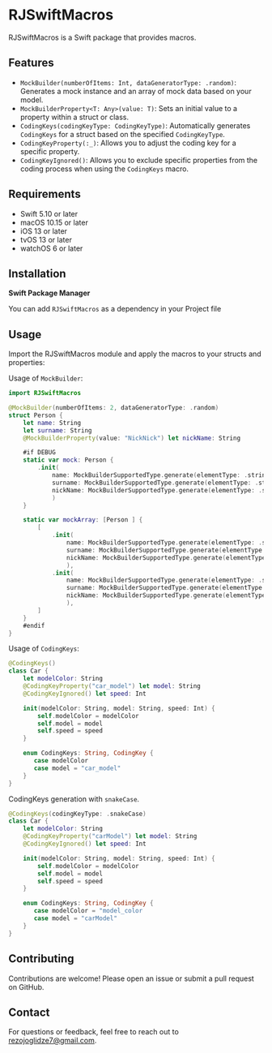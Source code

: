 # RJSwiftMacros

RJSwiftMacros is a Swift package that provides macros.

## Features
- ``MockBuilder(numberOfItems: Int, dataGeneratorType: .random)``: Generates a mock instance and an array of mock data based on your model.
- ``MockBuilderProperty<T: Any>(value: T)``: Sets an initial value to a property within a struct or class. 
- ``CodingKeys(codingKeyType: CodingKeyType)``: Automatically generates `CodingKeys` for a struct based on the specified `CodingKeyType`.
- ``CodingKeyProperty(:_)``: Allows you to adjust the coding key for a specific property.
- ``CodingKeyIgnored()``: Allows you to exclude specific properties from the coding process when using the `CodingKeys` macro.

## Requirements

- Swift 5.10 or later
- macOS 10.15 or later
- iOS 13 or later
- tvOS 13 or later
- watchOS 6 or later

  
## Installation
**Swift Package Manager**

You can add `RJSwiftMacros` as a dependency in your Project file


## Usage

Import the RJSwiftMacros module and apply the macros to your structs and properties:

Usage of `MockBuilder`: 
```swift
import RJSwiftMacros

@MockBuilder(numberOfItems: 2, dataGeneratorType: .random)
struct Person {
    let name: String
    let surname: String
    @MockBuilderProperty(value: "NickNick") let nickName: String

    #if DEBUG
    static var mock: Person {
        .init(
            name: MockBuilderSupportedType.generate(elementType: .string(), generatorType: .random) as! String,
            surname: MockBuilderSupportedType.generate(elementType: .string(), generatorType: .random) as! String,
            nickName: MockBuilderSupportedType.generate(elementType: .string("NickNick")) as! String
            )
    }

    static var mockArray: [Person ] {
        [
            .init(
                name: MockBuilderSupportedType.generate(elementType: .string(), generatorType: .random) as! String,
                surname: MockBuilderSupportedType.generate(elementType: .string(), generatorType: .random) as! String,
                nickName: MockBuilderSupportedType.generate(elementType: .string("NickNick")) as! String
                ),
            .init(
                name: MockBuilderSupportedType.generate(elementType: .string(), generatorType: .random) as! String,
                surname: MockBuilderSupportedType.generate(elementType: .string(), generatorType: .random) as! String,
                nickName: MockBuilderSupportedType.generate(elementType: .string("NickNick")) as! String
                ),
        ]
    }
    #endif
}
```

Usage of `CodingKeys`:
```swift
@CodingKeys()
class Car {
    let modelColor: String
    @CodingKeyProperty("car_model") let model: String
    @CodingKeyIgnored() let speed: Int

    init(modelColor: String, model: String, speed: Int) {
        self.modelColor = modelColor
        self.model = model
        self.speed = speed
    }

    enum CodingKeys: String, CodingKey {
       case modelColor
       case model = "car_model"
    }
}
```

CodingKeys generation with `snakeCase`.
```swift
@CodingKeys(codingKeyType: .snakeCase)
class Car {
    let modelColor: String
    @CodingKeyProperty("carModel") let model: String
    @CodingKeyIgnored() let speed: Int

    init(modelColor: String, model: String, speed: Int) {
        self.modelColor = modelColor
        self.model = model
        self.speed = speed
    }

    enum CodingKeys: String, CodingKey {
       case modelColor = "model_color
       case model = "carModel"
    }
}
```

## Contributing
Contributions are welcome! Please open an issue or submit a pull request on GitHub.


## Contact
For questions or feedback, feel free to reach out to rezojoglidze7@gmail.com.
